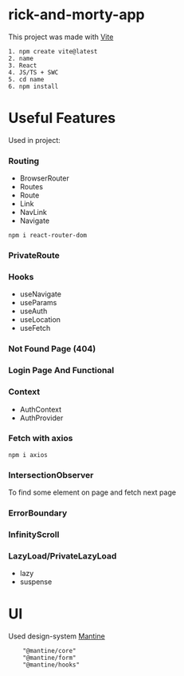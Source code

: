 # rick-and-morty-app

This project was made with [Vite](https://vitejs.dev/)
```
1. npm create vite@latest
2. name
3. React
4. JS/TS + SWC
5. cd name
6. npm install
```
# Useful Features

Used in project: 

### Routing 
* BrowserRouter
* Routes 
* Route
* Link
* NavLink 
* Navigate

```
npm i react-router-dom
```

### PrivateRoute

### Hooks 
* useNavigate
* useParams
* useAuth
* useLocation
* useFetch

### Not Found Page (404)
### Login Page And Functional
### Context 
* AuthContext
* AuthProvider

### Fetch with axios
```
npm i axios
```

### IntersectionObserver
To find some element on page and fetch next page

### ErrorBoundary
### InfinityScroll
### LazyLoad/PrivateLazyLoad
* lazy
* suspense

# UI
Used design-system [Mantine](https://mantine.dev/)
```
    "@mantine/core"
    "@mantine/form"
    "@mantine/hooks"
```
